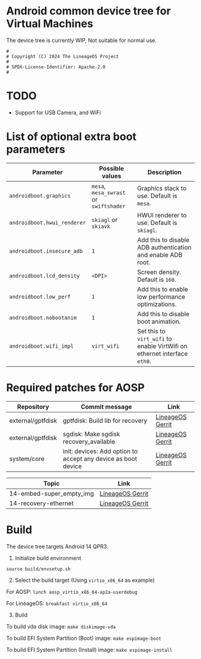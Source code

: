 # Android common device tree for Virtual Machines

The device tree is currently WIP, Not suitable for normal use.

```
#
# Copyright (C) 2024 The LineageOS Project
#
# SPDX-License-Identifier: Apache-2.0
#
```

# TODO
- Support for USB Camera, and WiFi

# List of optional extra boot parameters

| Parameter | Possible values | Description |
| --------- | --------------- | ----------- |
| `androidboot.graphics` | `mesa`, `mesa_swrast` or `swiftshader` | Graphics stack to use. Default is `mesa`. |
| `androidboot.hwui_renderer` | `skiagl` or `skiavk` | HWUI renderer to use. Default is `skiagl`. |
| `androidboot.insecure_adb` | `1` | Add this to disable ADB authentication and enable ADB root. |
| `androidboot.lcd_density` | `<DPI>` | Screen density. Default is `160`. |
| `androidboot.low_perf` | `1` | Add this to enable low performance optimizations. |
| `androidboot.nobootanim` | `1` | Add this to disable boot animation. |
| `androidboot.wifi_impl` | `virt_wifi` | Set this to `virt_wifi` to enable VirtWifi on ethernet interface `eth0`. |

# Required patches for AOSP

| Repository | Commit message | Link |
| ---------- | -------------- | ---- |
| external/gptfdisk | gptfdisk: Build lib for recovery | [LineageOS Gerrit](https://review.lineageos.org/c/LineageOS/android_external_gptfdisk/+/368276) |
| external/gptfdisk | sgdisk: Make sgdisk recovery_available | [LineageOS Gerrit](https://review.lineageos.org/c/LineageOS/android_external_gptfdisk/+/368280) |
| system/core | init: devices: Add option to accept any device as boot device | [LineageOS Gerrit](https://review.lineageos.org/c/LineageOS/android_system_core/+/378562) |

| Topic | Link |
| ----- | ---- |
| 14-embed-super_empty_img | [LineageOS Gerrit](https://review.lineageos.org/q/topic:%2214-embed-super_empty_img%22) |
| 14-recovery-ethernet | [LineageOS Gerrit](https://review.lineageos.org/q/topic:%2214-recovery-ethernet%22) |

# Build

The device tree targets Android 14 QPR3.

1. Initialize build environment

```
source build/envsetup.sh
```

2. Select the build target (Using `virtio_x86_64` as example)

For AOSP:
`lunch aosp_virtio_x86_64-ap2a-userdebug`

For LineageOS:
`breakfast virtio_x86_64`

3. Build

To build vda disk image:
`make diskimage-vda`

To build EFI System Partition (Boot) image:
`make espimage-boot`

To build EFI System Partition (Install) image:
`make espimage-install`
